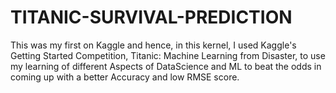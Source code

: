 # TITANIC-SURVIVAL-PREDICTION
This was my first on Kaggle and hence, in this kernel, I used Kaggle's Getting Started Competition, Titanic: Machine Learning from Disaster, to use my learning of different Aspects of DataScience and ML to beat the odds in coming up with a better Accuracy and low RMSE score.
